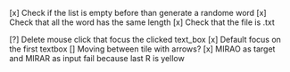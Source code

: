 [x] Check if the list is empty before than generate a randome word
[x] Check that all the word has the same length
[x] Check that the file is .txt

[?] Delete mouse click that focus the clicked text_box
[x] Default focus on the first textbox
[] Moving between tile with arrows?
[x] MIRAO as target and MIRAR as input fail because last R is yellow